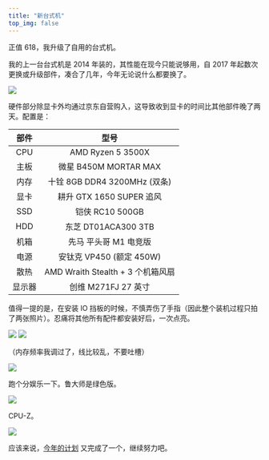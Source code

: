 ```yaml
---
title: "新台式机"
top_img: false
---
```

正值 618，我升级了自用的台式机。

我的上一台台式机是 2014 年装的，其性能在现今只能说够用，自 2017 年起数次更换或升级部件，凑合了几年，今年无论说什么都要换了。

<img src="/img/in-post/hardware_old.png" />

硬件部分除显卡外均通过京东自营购入，这导致收到显卡的时间比其他部件晚了两天。配置是：

| 部件 | 型号 |
| :---: | :---: |
| CPU | AMD Ryzen 5 3500X |
| 主板 | 微星 B450M MORTAR MAX |
| 内存 | 十铨 8GB DDR4 3200MHz (双条) |
| 显卡 | 耕升 GTX 1650 SUPER 追风 |
| SSD | 铠侠 RC10 500GB |
| HDD | 东芝 DT01ACA300 3TB |
| 机箱 | 先马 平头哥 M1 电竞版 |
| 电源 | 安钛克 VP450 (额定 450W) |
| 散热 | AMD Wraith Stealth + 3 个机箱风扇 |
| 显示器 | 创维 M271FJ 27 英寸 |

值得一提的是，在安装 IO 挡板的时候，不慎弄伤了手指（因此整个装机过程只拍了两张照片）。忍痛将其他所有配件都安装好后，一次点亮。

<img src="/img/in-post/IMG_20200609_151449.jpg" />

<img src="/img/in-post/IMG_20200609_184459.jpg" />

（内存频率我调过了，线比较乱，不要吐槽）

<img src="/img/in-post/hardware_new.png" />

跑个分娱乐一下。鲁大师是绿色版。

<img src="/img/in-post/benchmark_ludashi.jpg" />

CPU-Z。

<img src="/img/in-post/benchmark_cpuz.png" />

应该来说，[今年的计划](https://kevinh.wang/2019/) 又完成了一个，继续努力吧。
